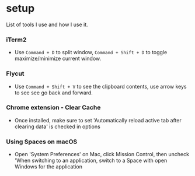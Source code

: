 # setup
List of tools I use and how I use it.

### iTerm2
- Use `Command + D` to split window, `Command + Shift + D` to toggle maximize/minimize current window.

### Flycut
- Use `Command + Shift + V` to see the clipboard contents, use arrow keys to see see go back and forward.

### Chrome extension - Clear Cache
- Once installed, make sure to set 'Automatically reload active tab after clearing data' is checked in options

### Using Spaces on macOS
- Open 'System Preferences' on Mac, click Mission Control, then uncheck 'When switching to an application, switch to a Space with open Windows for the application


